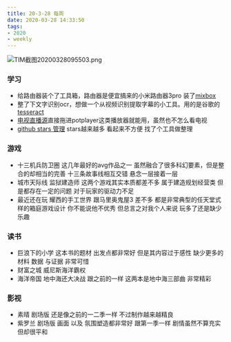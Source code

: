 ```yaml
---
title: 20-3-28 每周
date: 2020-03-28 14:33:50
tags:
- 2020
- weekly
---
```

![TIM截图20200328095503.png](https://i.loli.net/2020/03/28/2UTChpR4gtx1qVd.png)
<!-- more -->
### 学习
- 给路由器装个了工具箱，路由器是便宜搞来的小米路由器3pro 装了[mixbox](https://github.com/monlor/MIXBOX)
- 整了下文字识别ocr，想做一个从视频识别提取字幕的小工具。用的是谷歌的[tesseract](https://github.com/tesseract-ocr/tesseract)
- [电视直播源](https://github.com/billy21/Tvlist-awesome-m3u-m3u8)直接拖进potplayer这类播放器就能用，虽然也不怎么看电视
- [github stars 管理](https://app.astralapp.com/) stars越来越多 看起来不方便 找了个工具做整理

### 游戏
- 十三机兵防卫圈 这几年最好的avg作品之一 虽然融合了很多科幻要素，但是整合的却相当的完善 十三条故事线相互交错 悬念一层接着一层
- 城市天际线 监狱建造师 这两个游戏其实本质都差不多 属于建造规划经营类 但是都存在一定的问题 对于玩家的驱动力不足
- 最近还在玩 耀西的手工世界 跟马里奥鬼屋3 差不多 都是非常典型的任天堂式样的箱庭游戏设计  你不能说他不优秀 但总言之对我个人来说 玩多了还是缺少乐趣

### 读书
- 巨浪下的小学 这本书的题材 出发点都非常好 但是其内容过于感性 缺少更多的材料 数据 与证据 非常可惜
- 财富之城 威尼斯海洋霸权
- 海洋帝国 地中海还大决战 跟之前的一样 这两本是地中海三部曲 非常精彩

### 影视
- 素晴 剧场版 还是像之前的一二季一样 不过制作越来越精良
- 紫罗兰 剧场版 画面 以及 氛围塑造都非常好  跟第一季一样 剧情虽然不算充实 但却很平和

